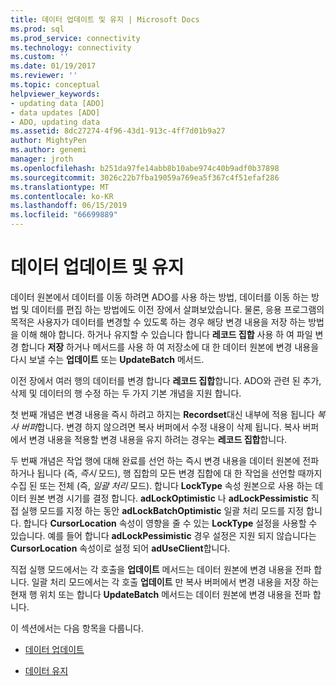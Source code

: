 ```yaml
---
title: 데이터 업데이트 및 유지 | Microsoft Docs
ms.prod: sql
ms.prod_service: connectivity
ms.technology: connectivity
ms.custom: ''
ms.date: 01/19/2017
ms.reviewer: ''
ms.topic: conceptual
helpviewer_keywords:
- updating data [ADO]
- data updates [ADO]
- ADO, updating data
ms.assetid: 8dc27274-4f96-43d1-913c-4ff7d01b9a27
author: MightyPen
ms.author: genemi
manager: jroth
ms.openlocfilehash: b251da97fe14abb8b10abe974c40b9adf0b37898
ms.sourcegitcommit: 3026c22b7fba19059a769ea5f367c4f51efaf286
ms.translationtype: MT
ms.contentlocale: ko-KR
ms.lasthandoff: 06/15/2019
ms.locfileid: "66699889"
---
```

# <a name="updating-and-persisting-data"></a>데이터 업데이트 및 유지
데이터 원본에서 데이터를 이동 하려면 ADO를 사용 하는 방법, 데이터를 이동 하는 방법 및 데이터를 편집 하는 방법에도 이전 장에서 살펴보았습니다. 물론, 응용 프로그램의 목적은 사용자가 데이터를 변경할 수 있도록 하는 경우 해당 변경 내용을 저장 하는 방법을 이해 해야 합니다. 하거나 유지할 수 있습니다 합니다 **레코드 집합** 사용 하 여 파일 변경 합니다 **저장** 하거나 메서드를 사용 하 여 저장소에 대 한 데이터 원본에 변경 내용을 다시 보낼 수는 **업데이트** 또는  **UpdateBatch** 메서드.  
  
 이전 장에서 여러 행의 데이터를 변경 합니다 **레코드 집합**합니다. ADO와 관련 된 추가, 삭제 및 데이터의 행 수정 하는 두 가지 기본 개념을 지원 합니다.  
  
 첫 번째 개념은 변경 내용을 즉시 하려고 하지는 **Recordset**대신 내부에 적용 됩니다 *복사 버퍼*합니다. 변경 하지 않으려면 복사 버퍼에서 수정 내용이 삭제 됩니다. 복사 버퍼에서 변경 내용을 적용할 변경 내용을 유지 하려는 경우는 **레코드 집합**합니다.  
  
 두 번째 개념은 작업 행에 대해 완료를 선언 하는 즉시 변경 내용을 데이터 원본에 전파 하거나 됩니다 (즉, *즉시* 모드), 행 집합의 모든 변경 집합에 대 한 작업을 선언할 때까지 수집 된 또는 전체 (즉, *일괄 처리* 모드). 합니다 **LockType** 속성 원본으로 사용 하는 데이터 원본 변경 시기를 결정 합니다. **adLockOptimistic** 나 **adLockPessimistic** 직접 실행 모드를 지정 하는 동안 **adLockBatchOptimistic** 일괄 처리 모드를 지정 합니다. 합니다 **CursorLocation** 속성이 영향을 줄 수 있는 **LockType** 설정을 사용할 수 있습니다. 예를 들어 합니다 **adLockPessimistic** 경우 설정은 지원 되지 않습니다는 **CursorLocation** 속성이로 설정 되어 **adUseClient**합니다.  
  
 직접 실행 모드에서는 각 호출을 **업데이트** 메서드는 데이터 원본에 변경 내용을 전파 합니다. 일괄 처리 모드에서는 각 호출 **업데이트** 만 복사 버퍼에서 변경 내용을 저장 하는 현재 행 위치 또는 합니다 **UpdateBatch** 메서드는 데이터 원본에 변경 내용을 전파 합니다.  
  
 이 섹션에서는 다음 항목을 다룹니다.  
  
-   [데이터 업데이트](../../../ado/guide/data/updating-data.md)  
  
-   [데이터 유지](../../../ado/guide/data/persisting-data.md)
